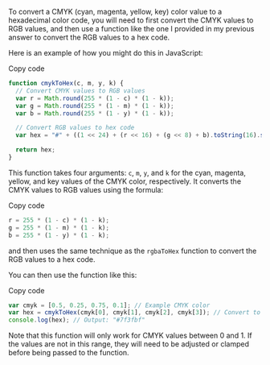 To convert a CMYK (cyan, magenta, yellow, key) color value to a hexadecimal color code, you will need to first convert the CMYK values to RGB values, and then use a function like the one I provided in my previous answer to convert the RGB values to a hex code.

Here is an example of how you might do this in JavaScript:

Copy code

```js
function cmykToHex(c, m, y, k) {
  // Convert CMYK values to RGB values
  var r = Math.round(255 * (1 - c) * (1 - k));
  var g = Math.round(255 * (1 - m) * (1 - k));
  var b = Math.round(255 * (1 - y) * (1 - k));

  // Convert RGB values to hex code
  var hex = "#" + ((1 << 24) + (r << 16) + (g << 8) + b).toString(16).slice(1);

  return hex;
}
```

This function takes four arguments: `c`, `m`, `y`, and `k` for the cyan, magenta, yellow, and key values of the CMYK color, respectively. It converts the CMYK values to RGB values using the formula:

Copy code

```js
r = 255 * (1 - c) * (1 - k);
g = 255 * (1 - m) * (1 - k);
b = 255 * (1 - y) * (1 - k);
```

and then uses the same technique as the `rgbaToHex` function to convert the RGB values to a hex code.

You can then use the function like this:

Copy code

```js
var cmyk = [0.5, 0.25, 0.75, 0.1]; // Example CMYK color
var hex = cmykToHex(cmyk[0], cmyk[1], cmyk[2], cmyk[3]); // Convert to hex code
console.log(hex); // Output: "#7f3fbf"
```

Note that this function will only work for CMYK values between 0 and 1. If the values are not in this range, they will need to be adjusted or clamped before being passed to the function.
